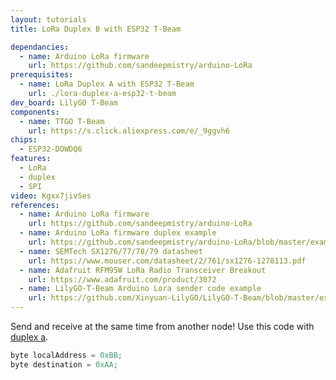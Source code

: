 ```yaml
---
layout: tutorials
title: LoRa Duplex B with ESP32 T-Beam

dependancies:
  - name: Arduino LoRa firmware
    url: https://github.com/sandeepmistry/arduino-LoRa
prerequisites:
  - name: LoRa Duplex A with ESP32 T-Beam
    url: ./lora-duplex-a-esp32-t-beam
dev_board: LilyGO T-Beam
components:
  - name: TTGO T-Beam
    url: https://s.click.aliexpress.com/e/_9ggvh6
chips:
  - ESP32-DOWDQ6
features:
  - LoRa
  - duplex
  - SPI
video: Kgxx7jivSes
references:
  - name: Arduino LoRa firmware
    url: https://github.com/sandeepmistry/arduino-LoRa
  - name: Arduino LoRa firmware duplex example
    url: https://github.com/sandeepmistry/arduino-LoRa/blob/master/examples/LoRaDuplex/LoRaDuplex.ino
  - name: SEMTech SX1276/77/78/79 datasheet
    url: https://www.mouser.com/datasheet/2/761/sx1276-1278113.pdf
  - name: Adafruit RFM95W LoRa Radio Transceiver Breakout
    url: https://www.adafruit.com/product/3072
  - name: LilyGO-T-Beam Arduino Lora sender code example
    url: https://github.com/Xinyuan-LilyGO/LilyGO-T-Beam/blob/master/examples/ArduinoLoRa/LoRaSender/LoRaSender.ino
---
```


Send and receive at the same time from another node! Use this code with [duplex a](lora-duplex-a-esp32-t-beam).

```c
byte localAddress = 0xBB;
byte destination = 0xAA;
```
